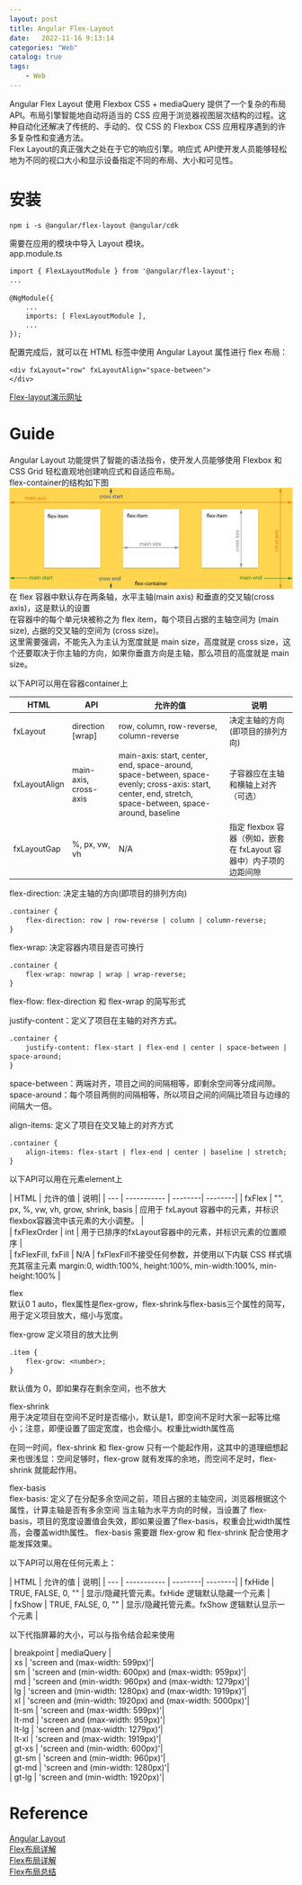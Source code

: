 ```yaml
---
layout: post
title: Angular Flex-Layout
date:   2022-11-16 9:13:14
categories: "Web"
catalog: true
tags: 
    - Web
---
```


Angular Flex Layout 使用 Flexbox CSS + mediaQuery 提供了一个复杂的布局 API。布局引擎智能地自动将适当的 CSS 应用于浏览器视图层次结构的过程。这种自动化还解决了传统的、手动的、仅 CSS 的 Flexbox CSS 应用程序遇到的许多复杂性和变通方法。    
Flex Layout的真正强大之处在于它的响应引擎。响应式 API使开发人员能够轻松地为不同的视口大小和显示设备指定不同的布局、大小和可见性。  

# 安装

    npm i -s @angular/flex-layout @angular/cdk

需要在应用的模块中导入 Layout 模块。  
app.module.ts  

    import { FlexLayoutModule } from '@angular/flex-layout';
    ...

    @NgModule({
        ...
        imports: [ FlexLayoutModule ],
        ...
    });

配置完成后，就可以在 HTML 标签中使用 Angular Layout 属性进行 flex 布局：

    <div fxLayout="row" fxLayoutAlign="space-between">
    </div>

[Flex-layout演示网址](https://tburleson-layouts-demos.firebaseapp.com/#/docs)  

# Guide
Angular Layout 功能提供了智能的语法指令，使开发人员能够使用 Flexbox 和 CSS Grid 轻松直观地创建响应式和自适应布局。  
flex-container的结构如下图  
![img](https://github.com/kerwenzhang/kerwenzhang.github.io/blob/master/_posts/image/flex1.jpg?raw=true) 
在 flex 容器中默认存在两条轴，水平主轴(main axis) 和垂直的交叉轴(cross axis)，这是默认的设置  
在容器中的每个单元块被称之为 flex item，每个项目占据的主轴空间为 (main size), 占据的交叉轴的空间为 (cross size)。  
这里需要强调，不能先入为主认为宽度就是 main size，高度就是 cross size，这个还要取决于你主轴的方向，如果你垂直方向是主轴，那么项目的高度就是 main size。  

以下API可以用在容器container上  

| HTML | API | 允许的值 | 说明|
| --- | ----------- | --------| --------|
| fxLayout | direction [wrap] | row, column, row-reverse, column-reverse | 决定主轴的方向(即项目的排列方向) |  
| fxLayoutAlign | main-axis, cross-axis | main-axis: start, center, end, space-around, space-between, space-evenly; cross-axis: start, center, end, stretch, space-between, space-around, baseline | 子容器应在主轴和横轴上对齐（可选）|  
| fxLayoutGap | %, px, vw, vh| N/A |指定 flexbox 容器（例如，嵌套在 fxLayout 容器中）内子项的边距间隙 |  


flex-direction: 决定主轴的方向(即项目的排列方向)  

    .container {
        flex-direction: row | row-reverse | column | column-reverse;
    }

flex-wrap: 决定容器内项目是否可换行  

    .container {
        flex-wrap: nowrap | wrap | wrap-reverse;
    }

flex-flow: flex-direction 和 flex-wrap 的简写形式  

justify-content：定义了项目在主轴的对齐方式。

    .container {
        justify-content: flex-start | flex-end | center | space-between | space-around;
    }

space-between：两端对齐，项目之间的间隔相等，即剩余空间等分成间隙。  
space-around：每个项目两侧的间隔相等，所以项目之间的间隔比项目与边缘的间隔大一倍。  

align-items: 定义了项目在交叉轴上的对齐方式  

    .container {
        align-items: flex-start | flex-end | center | baseline | stretch;
    }

以下API可以用在元素element上  

| HTML | 允许的值 | 说明|
| --- | ----------- | --------| --------|
| fxFlex | "", px, %, vw, vh, grow, shrink, basis | 应用于 fxLayout 容器中的元素，并标识flexbox容器流中该元素的大小调整。 |  
| fxFlexOrder | int | 用于已排序的fxLayout容器中的元素，并标识元素的位置顺序 |  
| fxFlexFill, fxFill | N/A | fxFlexFill不接受任何参数，并使用以下内联 CSS 样式填充其宿主元素 margin:0, width:100%, height:100%, min-width:100%, min-height:100%  | 	 

flex  
默认0 1 auto，flex属性是flex-grow，flex-shrink与flex-basis三个属性的简写，用于定义项目放大，缩小与宽度。

flex-grow 定义项目的放大比例

    .item {
        flex-grow: <number>;
    }

默认值为 0，即如果存在剩余空间，也不放大  


flex-shrink    
用于决定项目在空间不足时是否缩小，默认是1，即空间不足时大家一起等比缩小；注意，即便设置了固定宽度，也会缩小。权重比width属性高    

在同一时间，flex-shrink 和 flex-grow 只有一个能起作用，这其中的道理细想起来也很浅显：空间足够时，flex-grow 就有发挥的余地，而空间不足时，flex-shrink 就能起作用。  

flex-basis   
flex-basis: 定义了在分配多余空间之前，项目占据的主轴空间，浏览器根据这个属性，计算主轴是否有多余空间 当主轴为水平方向的时候，当设置了 flex-basis，项目的宽度设置值会失效，即如果设置了flex-basis，权重会比width属性高，会覆盖width属性。
flex-basis 需要跟 flex-grow 和 flex-shrink 配合使用才能发挥效果。  



以下API可以用在任何元素上：  

| HTML | 允许的值 | 说明|
| --- | ----------- | --------| --------|
| fxHide | TRUE, FALSE, 0, "" | 显示/隐藏托管元素。fxHide 逻辑默认隐藏一个元素 |   
| fxShow | TRUE, FALSE, 0, "" | 显示/隐藏托管元素。fxShow 逻辑默认显示一个元素 |   

以下代指屏幕的大小，可以与指令结合起来使用

| breakpoint | mediaQuery |  
| xs	| 'screen and (max-width: 599px)'|  
| sm	| 'screen and (min-width: 600px) and (max-width: 959px)'|  
| md	| 'screen and (min-width: 960px) and (max-width: 1279px)'|  
| lg	| 'screen and (min-width: 1280px) and (max-width: 1919px)'|  
| xl	| 'screen and (min-width: 1920px) and (max-width: 5000px)'|  
| lt-sm	| 'screen and (max-width: 599px)'|  
| lt-md	| 'screen and (max-width: 959px)'|  
| lt-lg	| 'screen and (max-width: 1279px)'|  
| lt-xl	| 'screen and (max-width: 1919px)'|  
| gt-xs	| 'screen and (min-width: 600px)'|  
| gt-sm	| 'screen and (min-width: 960px)'|  
| gt-md	| 'screen and (min-width: 1280px)'|  
| gt-lg	| 'screen and (min-width: 1920px)'|  


# Reference
[Angular Layout](https://github.com/angular/flex-layout/wiki)  
[Flex布局详解](https://zhuanlan.zhihu.com/p/367346487)    
[Flex布局详解](https://zhuanlan.zhihu.com/p/359561226)    
[Flex布局总结](https://blog.csdn.net/tsfx051435adsl/article/details/86075602)  